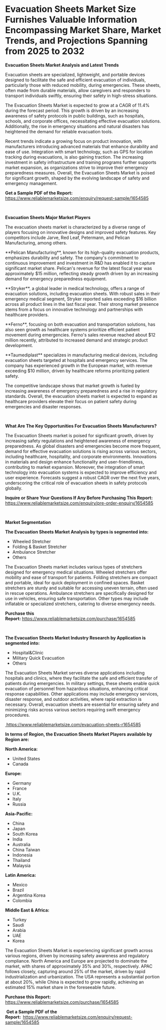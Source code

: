 <p><h1>Evacuation Sheets Market Size Furnishes Valuable Information Encompassing Market Share, Market Trends, and Projections Spanning from 2025 to 2032</h1></p><p><strong>Evacuation Sheets Market Analysis and Latest Trends</strong></p>
<p><p>Evacuation sheets are specialized, lightweight, and portable devices designed to facilitate the safe and efficient evacuation of individuals, particularly those with reduced mobility, during emergencies. These sheets, often made from durable materials, allow caregivers and responders to transport individuals swiftly, ensuring their safety in high-stress situations.</p><p>The Evacuation Sheets Market is expected to grow at a CAGR of 11.4% during the forecast period. This growth is driven by an increasing awareness of safety protocols in public buildings, such as hospitals, schools, and corporate offices, necessitating effective evacuation solutions. Additionally, the rise in emergency situations and natural disasters has heightened the demand for reliable evacuation tools. </p><p>Recent trends indicate a growing focus on product innovation, with manufacturers introducing advanced materials that enhance durability and ease of use. Integration with smart technology, such as GPS for location tracking during evacuations, is also gaining traction. The increasing investment in safety infrastructure and training programs further supports market expansion, as organizations strive to improve their emergency preparedness measures. Overall, the Evacuation Sheets Market is poised for significant growth, shaped by the evolving landscape of safety and emergency management.</p></p>
<p><strong>Get a Sample PDF of the Report:&nbsp;</strong> <a href="https://www.reliablemarketsize.com/enquiry/request-sample/1654585?utm_campaign=3289&utm_medium=2&utm_source=Github&utm_content=ia&utm_term=13042025&utm_id=evacuation-sheets">https://www.reliablemarketsize.com/enquiry/request-sample/1654585</a></p>
<p>&nbsp;</p>
<p><strong>Evacuation Sheets Major Market Players</strong></p>
<p><p>The evacuation sheets market is characterized by a diverse range of players focusing on innovative designs and improved safety features. Key competitors include Jarve, Red Leaf, Petermann, and Pelican Manufacturing, among others.</p><p>**Pelican Manufacturing**, known for its high-quality evacuation products, emphasizes durability and safety. The company's commitment to continuous improvement and investment in R&D has enabled it to capture significant market share. Pelican's revenue for the latest fiscal year was approximately $15 million, reflecting steady growth driven by an increasing demand for emergency preparedness equipment.</p><p>**Stryker**, a global leader in medical technology, offers a range of evacuation solutions, including evacuation sheets. With robust sales in their emergency medical segment, Stryker reported sales exceeding $16 billion across all product lines in the last fiscal year. Their strong market presence stems from a focus on innovative technology and partnerships with healthcare providers.</p><p>**Ferno**, focusing on both evacuation and transportation solutions, has also seen growth as healthcare systems prioritize efficient patient movement during emergencies. Ferno's sales revenue reached about $12 million recently, attributed to increased demand and strategic product development.</p><p>**Taumediplast** specializes in manufacturing medical devices, including evacuation sheets targeted at hospitals and emergency services. The company has experienced growth in the European market, with revenue exceeding $10 million, driven by healthcare reforms prioritizing patient safety.</p><p>The competitive landscape shows that market growth is fueled by increasing awareness of emergency preparedness and a rise in regulatory standards. Overall, the evacuation sheets market is expected to expand as healthcare providers elevate their focus on patient safety during emergencies and disaster responses.</p></p>
<p>&nbsp;</p>
<p><strong>What Are The Key Opportunities For Evacuation Sheets Manufacturers?</strong></p>
<p><p>The Evacuation Sheets market is poised for significant growth, driven by increasing safety regulations and heightened awareness of emergency preparedness. As global disasters and emergencies become more frequent, demand for effective evacuation solutions is rising across various sectors, including healthcare, hospitality, and corporate environments. Innovations in materials and design enhance functionality and user-friendliness, contributing to market expansion. Moreover, the integration of smart technology into evacuation systems is expected to improve efficiency and user experience. Forecasts suggest a robust CAGR over the next five years, underscoring the critical role of evacuation sheets in safety protocols globally.</p></p>
<p><strong>Inquire or Share Your Questions If Any Before Purchasing This Report:</strong> <a href="https://www.reliablemarketsize.com/enquiry/pre-order-enquiry/1654585?utm_campaign=3289&utm_medium=2&utm_source=Github&utm_content=ia&utm_term=13042025&utm_id=evacuation-sheets">https://www.reliablemarketsize.com/enquiry/pre-order-enquiry/1654585</a></p>
<p>&nbsp;</p>
<p><strong>Market Segmentation</strong></p>
<p><strong>The Evacuation Sheets Market Analysis by types is segmented into:</strong></p>
<p><ul><li>Wheeled Stretcher</li><li>Folding & Basket Stretcher</li><li>Ambulance Stretcher</li><li>Others</li></ul></p>
<p><p>The Evacuation Sheets market includes various types of stretchers designed for emergency medical situations. Wheeled stretchers offer mobility and ease of transport for patients. Folding stretchers are compact and portable, ideal for quick deployment in confined spaces. Basket stretchers are sturdy and suitable for accessing uneven terrain, often used in rescue operations. Ambulance stretchers are specifically designed for use in vehicles, ensuring safe transportation. Other types may include inflatable or specialized stretchers, catering to diverse emergency needs.</p></p>
<p><strong>Purchase this Report:&nbsp;</strong><a href="https://www.reliablemarketsize.com/purchase/1654585?utm_campaign=3289&utm_medium=2&utm_source=Github&utm_content=ia&utm_term=13042025&utm_id=evacuation-sheets">https://www.reliablemarketsize.com/purchase/1654585</a></p>
<p>&nbsp;</p>
<p><strong>The Evacuation Sheets Market Industry Research by Application is segmented into:</strong></p>
<p><ul><li>Hospital&Clinic</li><li>Military Quick Evacuation</li><li>Others</li></ul></p>
<p><p>The Evacuation Sheets Market serves diverse applications including hospitals and clinics, where they facilitate the safe and efficient transfer of patients during emergencies. In military settings, these sheets enable quick evacuation of personnel from hazardous situations, enhancing critical response capabilities. Other applications may include emergency services, disaster response, and outdoor activities, where rapid extraction is necessary. Overall, evacuation sheets are essential for ensuring safety and minimizing risks across various sectors requiring swift emergency procedures.</p></p>
<p><a href="https://www.reliablemarketsize.com/evacuation-sheets-r1654585?utm_campaign=3289&utm_medium=2&utm_source=Github&utm_content=ia&utm_term=13042025&utm_id=evacuation-sheets">&nbsp;https://www.reliablemarketsize.com/evacuation-sheets-r1654585</a></p>
<p><strong>In terms of Region, the Evacuation Sheets Market Players available by Region are:</strong></p>
<p>
    <p> <strong> North America: </strong>
        <ul>
            <li>United States</li>
            <li>Canada</li>
        </ul>
        </p> 
    <p> <strong> Europe: </strong>
        <ul>
            <li>Germany</li>
            <li>France</li>
            <li>U.K.</li>
            <li>Italy</li>
            <li>Russia</li>
        </ul>
        </p> 
    <p> <strong> Asia-Pacific: </strong>
        <ul>
            <li>China</li>
            <li>Japan</li>
            <li>South Korea</li>
            <li>India</li>
            <li>Australia</li>
            <li>China Taiwan</li>
            <li>Indonesia</li>
            <li>Thailand</li>
            <li>Malaysia</li>
        </ul>
        </p> 
    <p> <strong> Latin America: </strong>
        <ul>
            <li>Mexico</li>
            <li>Brazil</li>
            <li>Argentina Korea</li>
            <li>Colombia</li>
        </ul>
        </p> 
    <p> <strong> Middle East & Africa: </strong>
        <ul>
            <li>Turkey</li>
            <li>Saudi</li>
            <li>Arabia</li>
            <li>UAE</li>
            <li>Korea</li>
        </ul>
    </p>
    </p>
<p><p>The Evacuation Sheets Market is experiencing significant growth across various regions, driven by increasing safety awareness and regulatory compliance. North America and Europe are projected to dominate the market, with shares of approximately 35% and 30%, respectively. APAC follows closely, capturing around 25% of the market, driven by rapid industrialization and urbanization. The USA represents a substantial portion at about 20%, while China is expected to grow rapidly, achieving an estimated 15% market share in the foreseeable future.</p></p>
<p><strong>Purchase this Report: </strong><a href="https://www.reliablemarketsize.com/purchase/1654585?utm_campaign=3289&utm_medium=2&utm_source=Github&utm_content=ia&utm_term=13042025&utm_id=evacuation-sheets">https://www.reliablemarketsize.com/purchase/1654585</a></p>
<p>&nbsp;<strong>Get a Sample PDF of the Report:&nbsp;&nbsp;</strong><a href="https://www.reliablemarketsize.com/enquiry/request-sample/1654585?utm_campaign=3289&utm_medium=2&utm_source=Github&utm_content=ia&utm_term=13042025&utm_id=evacuation-sheets">https://www.reliablemarketsize.com/enquiry/request-sample/1654585</a></p>
<p><strong></strong></p>
<p><p></p><p></p><p></p></p>